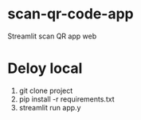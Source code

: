 # scan-qr-code-app
Streamlit scan QR app web
# Deloy local
1. git clone project 
2. pip install -r requirements.txt 
3. streamlit run app.y
